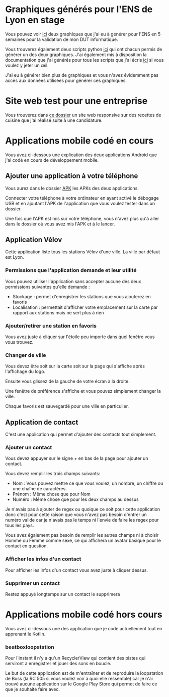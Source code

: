 # Graphiques générés pour l'ENS de Lyon en stage

Vous pouvez voir [ici](graphiques_generes/explication_des_graphiques.md) deux graphiques que j'ai eu à générer pour l'ENS en 5 semaines pour la validation de mon DUT informatique.

Vous trouverez également deux scripts python [ici](/scripts_python) qui ont chacun permis de générer un des deux graphiques. J'ai également mis à disposition la documentation que j'ai générés pour tous les scripts que j'ai écris [ici](/scripts_python/Documentation.md) si vous voulez y jeter un œil.

J'ai eu à générer bien plus de graphiques et vous n'avez évidemment pas accès aux données utilisées pour générer ces graphiques.

# Site web test pour une entreprise

Vous trouverez dans [ce dossier](/site_web_test/site_web/) un site web responsive sur des recettes de cuisine que j'ai réalisé suite à une candidature.

# Applications mobile codé en cours

Vous avez ci-dessous une explication des deux applications Android que j'ai codé en cours de développement mobile.

## Ajouter une application à votre téléphone

Vous aurez dans le dossier [APK](/APK) les APKs des deux applications.

Connecter votre téléphone à votre ordinateur en ayant activé le débogage USB et en ajoutant l'APK de l'application que vous voulez tester dans un dossier.

Une fois que l'APK est mis sur votre téléphone, vous n'avez plus qu'à aller dans le dossier où vous avez mis l'APK et à le lancer.

## Application Vélov

Cette application liste tous les stations Vélov d'une ville. La ville par défaut est Lyon.

### Permissions que l'application demande et leur utilité

Vous pouvez utiliser l'application sans accepter aucune des deux permissions suivantes qu'elle demande :

- Stockage : permet d'enregistrer les stations que vous ajouterez en favoris
- Localisation : permettait d'afficher votre emplacement sur la carte par rapport aux stations mais ne sert plus à rien

### Ajouter/retirer une station en favoris

Vous avez juste à cliquer sur l'étoile peu importe dans quel fenêtre vous vous trouvez.

### Changer de ville

Vous devez être soit sur la carte soit sur la page qui s'affiche après l'affichage du logo.

Ensuite vous glissez de la gauche de votre écran à la droite. 

Une fenêtre de préférence s'affiche et vous pouvez simplement changer la ville.

Chaque favoris est sauvegardé pour une ville en particulier.



## Application de contact

C'est une application qui permet d'ajouter des contacts tout simplement. 

### Ajouter un contact

Vous devez appuyer sur le signe + en bas de la page pour ajouter un contact.

Vous devez remplir les trois champs suivants:

- Nom : Vous pouvez mettre ce que vous voulez, un nombre, un chiffre ou une chaîne de caractères.
- Prénom : Même chose que pour Nom
- Numéro : Même chose que pour les deux champs au dessus

Je n'avais pas à ajouter de regex ou quoique ce soit pour cette application donc c'est pour cette raison que vous n'avez pas besoin d'entrer un numéro valide car je n'avais pas le temps ni l'envie de faire les regex pour tous les pays.

Vous avez également pas besoin de remplir les autres champs ni à choisir Homme ou Femme comme sexe, ce qui affichera un avatar basique pour le contact en question.

### Afficher les infos d'un contact

Pour afficher les infos d'un contact vous avez juste à cliquer dessus.

### Supprimer un contact

Restez appuyé longtemps sur un contact le supprimera

# Applications mobile codé hors cours

Vous avez ci-dessous une des application que je code actuellement tout en apprenant le Kotlin.

### beatboxloopstation

Pour l'instant il n'y a qu'un RecyclerView qui contient des pistes qui serviront à enregistrer et jouer des sons en boucle.

Le but de cette application est de m'entraîner et de reproduire la loopstation de Boss (la RC 505 si vous voulez voir à quoi elle ressemble) car je n'ai trouvé aucune application sur le Google Play Store qui permet de faire ce que je souhaite faire avec.


